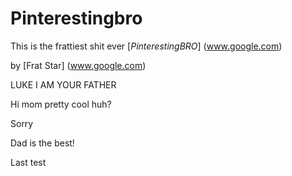 # Pinterestingbro

This is the frattiest shit ever
[*PinterestingBRO*] (www.google.com)

by [Frat Star] (www.google.com)

LUKE I AM YOUR FATHER

Hi mom pretty cool huh?

Sorry

Dad is the best!

Last test